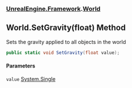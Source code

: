 ### [UnrealEngine.Framework](./UnrealEngine-Framework.md 'UnrealEngine.Framework').[World](./UnrealEngine-Framework-World.md 'UnrealEngine.Framework.World')
## World.SetGravity(float) Method
Sets the gravity applied to all objects in the world  
```csharp
public static void SetGravity(float value);
```
#### Parameters
<a name='UnrealEngine-Framework-World-SetGravity(float)-value'></a>
`value` [System.Single](https://docs.microsoft.com/en-us/dotnet/api/System.Single 'System.Single')  
  
